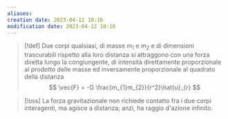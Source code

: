 ```yaml
---
aliases: 
creation date: 2023-04-12 10:16
modification date: 2023-04-12 10:16
---
```


>[!def]
>Due corpi qualsiasi, di masse $m_{1}$ e $m_{2}$ e di dimensioni trascurabili rispetto alla loro distanza si attraggono con una forza diretta lungo la congiungente, di intensità direttamente proporzionale al prodotto delle masse ed inversamente proporzionale al quadrato della distanza
> $$ \vec{F} = -G \frac{m_{1}m_{2}}{r^2}\hat{u}_{r} $$


>[!oss]
>La forza gravitazionale non richiede contatto fra i due corpi interagenti, ma agisce a distanza; anzi, ha raggio d'azione infinito.





